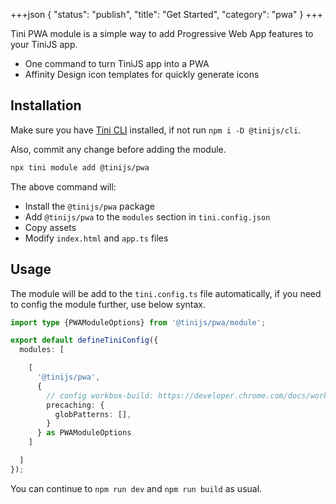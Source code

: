 +++json
{
  "status": "publish",
  "title": "Get Started",
  "category": "pwa"
}
+++

Tini PWA module is a simple way to add Progressive Web App features to your TiniJS app.

- One command to turn TiniJS app into a PWA
- Affinity Design icon templates for quickly generate icons

## Installation

Make sure you have [Tini CLI](/cli) installed, if not run `npm i -D @tinijs/cli`.

Also, commit any change before adding the module.

```sh
npx tini module add @tinijs/pwa
```

The above command will:
  - Install the `@tinijs/pwa` package
  - Add `@tinijs/pwa` to the `modules` section in `tini.config.json`
  - Copy assets
  - Modify `index.html` and `app.ts` files

## Usage

The module will be add to the `tini.config.ts` file automatically, if you need to config the module further, use below syntax.

```ts
import type {PWAModuleOptions} from '@tinijs/pwa/module';

export default defineTiniConfig({
  modules: [

    [
      '@tinijs/pwa',
      {
        // config workbox-build: https://developer.chrome.com/docs/workbox/modules/workbox-build#type-GetManifestOptions
        precaching: {
          globPatterns: [],
        }
      } as PWAModuleOptions
    ]

  ]
});
```

You can continue to `npm run dev` and `npm run build` as usual.
